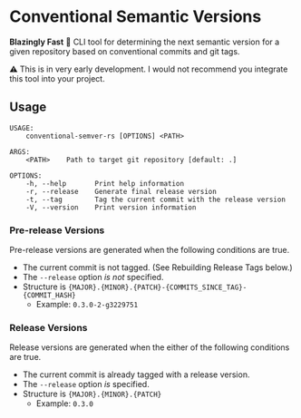 # Conventional Semantic Versions

__Blazingly Fast__ 🚀 CLI tool for determining the next semantic version for a given repository based on conventional commits and git tags.

⚠️  This is in very early development. I would not recommend you integrate this tool into your project.

## Usage
```
USAGE:
    conventional-semver-rs [OPTIONS] <PATH>

ARGS:
    <PATH>    Path to target git repository [default: .]

OPTIONS:
    -h, --help       Print help information
    -r, --release    Generate final release version
    -t, --tag        Tag the current commit with the release version
    -V, --version    Print version information
```

### Pre-release Versions
Pre-release versions are generated when the following conditions are true.
- The current commit is not tagged. (See Rebuilding Release Tags below.)
- The `--release` option _is not_ specified.
- Structure is `{MAJOR}.{MINOR}.{PATCH}-{COMMITS_SINCE_TAG}-{COMMIT_HASH}`
    - Example: `0.3.0-2-g3229751`

### Release Versions
Release versions are generated when the either of the following conditions are true.
- The current commit is already tagged with a release version.
- The `--release` option _is_ specified.
- Structure is `{MAJOR}.{MINOR}.{PATCH}`
    - Example: `0.3.0`

